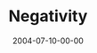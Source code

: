 ---
layout: message
category: message
series: "VIRUS"
title: "Negativity"
date: 2004-07-10-00-00
message_id: 163
sc-permalink-url: "http://soundcloud.com/crdschurch/negativity"
audio: "http://s3.amazonaws.com/crossroads-media/messages/audio/VIRUS_02_07-10-04_Negativity.mp3"
audio-duration: "40:16"
tag: 
 - doubt
 - howe
 - doug
 - horizon
 - negativity
 - anger
 - bitterness
 - bitter
explicit: false
---